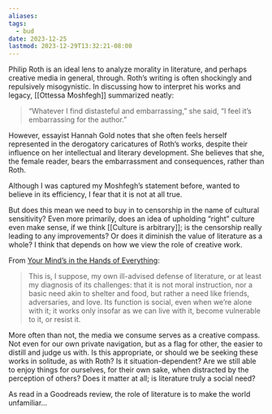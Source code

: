 ```yaml
---
aliases: 
tags:
  - bud
date: 2023-12-25
lastmod: 2023-12-29T13:32:21-08:00
---
```

Philip Roth is an ideal lens to analyze morality in literature, and perhaps creative media in general, through. Roth’s writing is often shockingly and repulsively misogynistic. In discussing how to interpret his works and legacy, [[Ottessa Moshfegh]] summarized neatly:

>“Whatever I find distasteful and embarrassing,” she said, “I feel it’s embarrassing for the author.”

However, essayist Hannah Gold notes that she often feels herself represented in the derogatory caricatures of Roth’s works, despite their influence on her intellectual and literary development. She believes that she, the female reader, bears the embarrassment and consequences, rather than Roth. 

Although I was captured my Moshfegh’s statement before, wanted to believe in its efficiency, I fear that it is not at all true.

But does this mean we need to buy in to censorship in the name of cultural sensitivity? Even more primarily, does an idea of upholding “right” culture even make sense, if we think [[Culture is arbitrary]]; is the censorship really leading to any improvements? Or does it diminish the value of literature as a whole? I think that depends on how we view the role of creative work.

From [Your Mind’s in the Hands of Everything](https://harpers.org/archive/2023/12/philip-roth-newark-your-minds-in-the-hands-of-everything/):
>This is, I suppose, my own ill-advised defense of literature, or at least my diagnosis of its challenges: that it is not moral instruction, nor a basic need akin to shelter and food, but rather a need like friends, adversaries, and love. Its function is social, even when we’re alone with it; it works only insofar as we can live with it, become vulnerable to it, or resist it.

More often than not, the media we consume serves as a creative compass. Not even for our own private navigation, but as a flag for other, the easier to distill and judge us with. Is this appropriate, or should we be seeking these works in solitude, as with Roth? Is it situation-dependent? Are we still able to enjoy things for ourselves, for their own sake, when distracted by the perception of others? Does it matter at all; is literature truly a social need?

As read in a Goodreads review, the role of literature is to make the world unfamiliar…